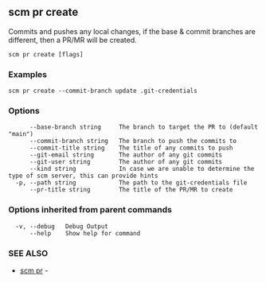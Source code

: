 ## scm pr create

Commits and pushes any local changes, if the base & commit branches are different, then a PR/MR will be created.

```
scm pr create [flags]
```

### Examples

```
scm pr create --commit-branch update .git-credentials
```

### Options

```
      --base-branch string     The branch to target the PR to (default "main")
      --commit-branch string   The branch to push the commits to
      --commit-title string    The title of any commits to push
      --git-email string       The author of any git commits
      --git-user string        The author of any git commits
      --kind string            In case we are unable to determine the type of scm server, this can provide hints
  -p, --path string            The path to the git-credentials file
      --pr-title string        The title of the PR/MR to create
```

### Options inherited from parent commands

```
  -v, --debug   Debug Output
      --help    Show help for command
```

### SEE ALSO

* [scm pr](scm_pr.md)	 - 

